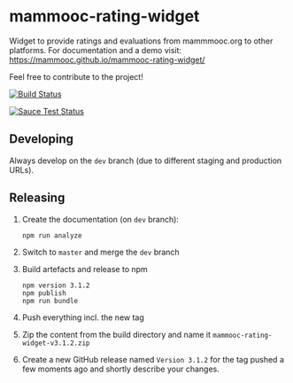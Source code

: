 # mammooc-rating-widget
Widget to provide ratings and evaluations from mammmooc.org to other platforms. For documentation and a demo visit:
https://mammooc.github.io/mammooc-rating-widget/

Feel free to contribute to the project!

[![Build Status](https://travis-ci.org/mammooc/mammooc-rating-widget.svg?branch=master)](https://travis-ci.org/mammooc/mammooc-rating-widget)

[![Sauce Test Status](https://saucelabs.com/browser-matrix/mammooc.svg)](https://saucelabs.com/u/mammooc)

## Developing

Always develop on the `dev` branch (due to different staging and production URLs).

## Releasing

1. Create the documentation (on `dev` branch):
   ```
   npm run analyze
   ```

2. Switch to `master` and merge the `dev` branch

3. Build artefacts and release to npm

   ```
   npm version 3.1.2
   npm publish
   npm run bundle
   ```

4. Push everything incl. the new tag

5. Zip the content from the build directory and name it `mammooc-rating-widget-v3.1.2.zip`

6. Create a new GitHub release named `Version 3.1.2` for the tag pushed a few moments ago and shortly describe your changes.
